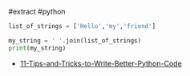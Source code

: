 #extract
#python

```python
list_of_strings = ['Hello','my','friend']

my_string = ' '.join(list_of_strings)
print(my_string)
```

- [11-Tips-and-Tricks-to-Write-Better-Python-Code](11-Tips-and-Tricks-to-Write-Better-Python-Code.md)
